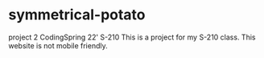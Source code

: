# symmetrical-potato
project 2 CodingSpring 22' S-210 
This is a project for my S-210 class. This website is not mobile friendly.
